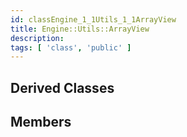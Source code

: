 ```yaml
---
id: classEngine_1_1Utils_1_1ArrayView
title: Engine::Utils::ArrayView
description: 
tags: [ 'class', 'public' ]
---
```


## Derived Classes

## Members
